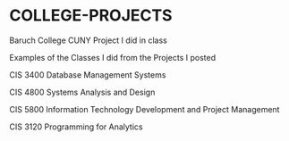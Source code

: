# COLLEGE-PROJECTS
Baruch College CUNY Project I did in class

Examples of the Classes I did from the Projects I posted 

CIS 3400	Database Management Systems	

CIS 4800	Systems Analysis and Design	

CIS 5800	Information Technology Development and Project Management

CIS 3120 Programming for Analytics
